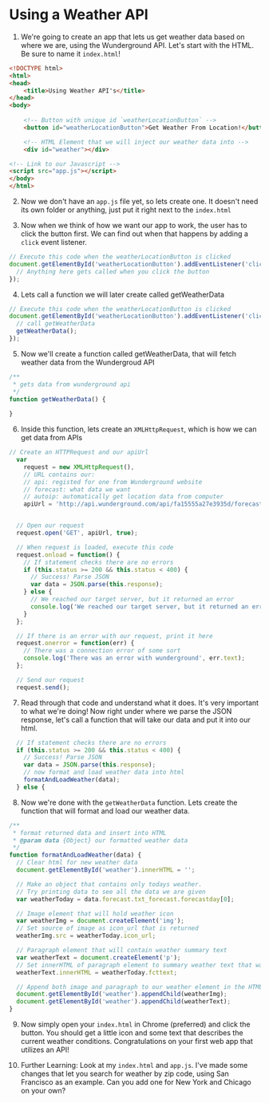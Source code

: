 # Using a Weather API

1. We're going to create an app that lets us get weather data based on where we are, using the Wunderground API. Let's start with the HTML. Be sure to name it `index.html`!

```html
<!DOCTYPE html>
<html>
<head>
    <title>Using Weather API's</title>
</head>
<body>
    
    <!-- Button with unique id `weatherLocationButton` -->
    <button id="weatherLocationButton">Get Weather From Location!</button>

    <!-- HTML Element that we will inject our weather data into -->
    <div id="weather"></div>

<!-- Link to our Javascript -->
<script src="app.js"></script>
</body>
</html>
```

2. Now we don't have an `app.js` file yet, so lets create one. It doesn't need its own folder or anything, just put it right next to the `index.html`

3. Now when we think of how we want our app to work, the user has to click the button first. We can find out when that happens by adding a `click` event listener.

```javascript
// Execute this code when the weatherLocationButton is clicked
document.getElementById('weatherLocationButton').addEventListener('click', function() {
  // Anything here gets called when you click the button
});
```

4. Lets call a function we will later create called getWeatherData

```javascript
// Execute this code when the weatherLocationButton is clicked
document.getElementById('weatherLocationButton').addEventListener('click', function() {
  // call getWeatherData
  getWeatherData();
});
```

5. Now we'll create a function called getWeatherData, that will fetch weather data from the Wundergroud API

```javascript
/**
 * gets data from wunderground api
 */
function getWeatherData() {
  
}
```

6. Inside this function, lets create an `XMLHttpRequest`, which is how we can get data from APIs

```javascript
// Create an HTTPRequest and our apiUrl
  var
    request = new XMLHttpRequest(),
    // URL contains our:
    // api: registed for one from Wunderground website
    // forecast: what data we want
    // autoip: automatically get location data from computer
    apiUrl = 'http://api.wunderground.com/api/fa15555a27e3935d/forecast/q/autoip.json';


  // Open our request
  request.open('GET', apiUrl, true);

  // When request is loaded, execute this code
  request.onload = function() {
    // If statement checks there are no errors
    if (this.status >= 200 && this.status < 400) {
      // Success! Parse JSON
      var data = JSON.parse(this.response);
    } else {
      // We reached our target server, but it returned an error
      console.log('We reached our target server, but it returned an error', this.error);
    }
  };

  // If there is an error with our request, print it here
  request.onerror = function(err) {
    // There was a connection error of some sort
    console.log('There was an error with wunderground', err.text);
  };

  // Send our request
  request.send();
```

7. Read through that code and understand what it does. It's very important to what we're doing! Now right under where we parse the JSON response, let's call a function that will take our data and put it into our html.

```javascript
  // If statement checks there are no errors
  if (this.status >= 200 && this.status < 400) {
    // Success! Parse JSON
    var data = JSON.parse(this.response);
    // now format and load weather data into html
    formatAndLoadWeather(data);
  } else {
```

8. Now we're done with the `getWeatherData` function. Lets 
   create the function that will format and load our weather data.

```javascript
/**
 * format returned data and insert into HTML
 * @param data {Object} our formatted weather data
 */
function formatAndLoadWeather(data) {
  // Clear html for new weather data
  document.getElementById('weather').innerHTML = '';

  // Make an object that contains only todays weather.
  // Try printing data to see all the data we are given
  var weatherToday = data.forecast.txt_forecast.forecastday[0];

  // Image element that will hold weather icon
  var weatherImg = document.createElement('img');
  // Set source of image as icon_url that is returned
  weatherImg.src = weatherToday.icon_url;

  // Paragraph element that will contain weather summary text
  var weatherText = document.createElement('p');
  // Set innerHTML of paragraph element to summary weather text that was returned
  weatherText.innerHTML = weatherToday.fcttext;

  // Append both image and paragraph to our weather element in the HTML
  document.getElementById('weather').appendChild(weatherImg);
  document.getElementById('weather').appendChild(weatherText);
}
```

9. Now simply open your `index.html` in Chrome (preferred) and click the button. You should get a little icon and some text that describes the current weather conditions. Congratulations on your first web app that utilizes an API!

10. Further Learning: Look at my `index.html` and `app.js`. I've made some changes that let you search for weather by zip code, using San Francisco as an example. Can you add one for New York and Chicago on your own?